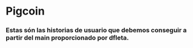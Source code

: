 # Pigcoin
### Estas són las historias de usuario que debemos conseguir a partir del main proporcionado por dfleta.
